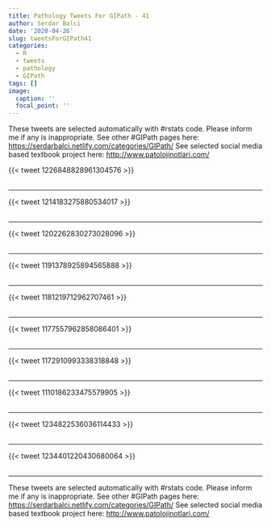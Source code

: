 ```yaml
---
title: Pathology Tweets For GIPath - 41
author: Serdar Balci
date: '2020-04-26'
slug: tweetsForGIPath41
categories:
  - R
  - tweets
  - pathology
  - GIPath
tags: []
image:
  caption: ''
  focal_point: ''
---
```



These tweets are selected automatically with #rstats code. Please inform me if any is inappropriate.
See other #GIPath pages here: https://serdarbalci.netlify.com/categories/GIPath/ 
See selected social media based textbook project here: http://www.patolojinotlari.com/

{{< tweet 1226848828961304576 >}}
<br>
<br>
<hr>
{{< tweet 1214183275880534017 >}}
<br>
<br>
<hr>
{{< tweet 1202262830273028096 >}}
<br>
<br>
<hr>
{{< tweet 1191378925894565888 >}}
<br>
<br>
<hr>
{{< tweet 1181219712962707461 >}}
<br>
<br>
<hr>
{{< tweet 1177557962858086401 >}}
<br>
<br>
<hr>
{{< tweet 1172910993338318848 >}}
<br>
<br>
<hr>
{{< tweet 1110186233475579905 >}}
<br>
<br>
<hr>
{{< tweet 1234822536036114433 >}}
<br>
<br>
<hr>
{{< tweet 1234401220430680064 >}}
<br>
<br>
<hr>


These tweets are selected automatically with #rstats code. Please inform me if any is inappropriate.
See other #GIPath pages here: https://serdarbalci.netlify.com/categories/GIPath/ 
See selected social media based textbook project here: http://www.patolojinotlari.com/
